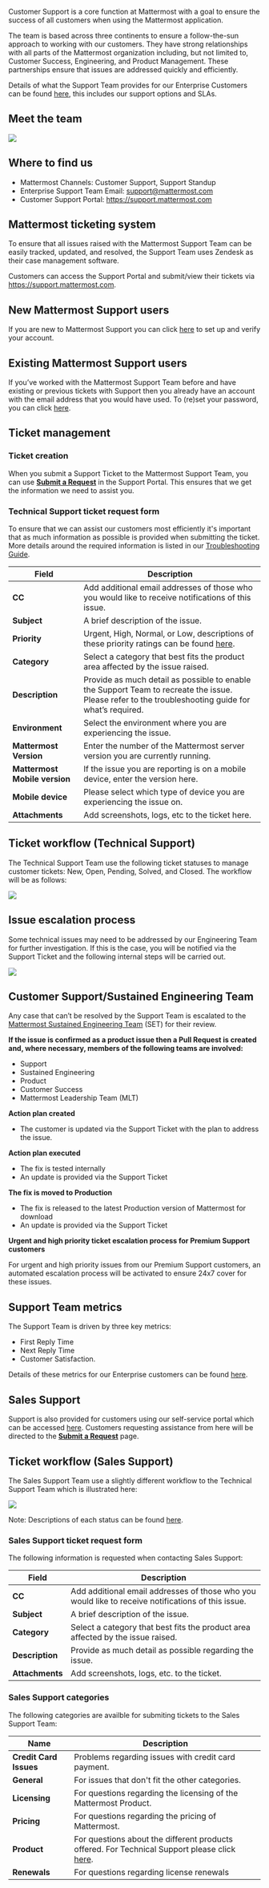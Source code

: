 Customer Support is a core function at Mattermost with a goal to ensure the success of all customers when using the Mattermost application.

The team is based across three continents to ensure a follow-the-sun approach to working with our customers. They have strong relationships with all parts of the Mattermost organization including, but not limited to, Customer Success, Engineering, and Product Management. These partnerships ensure that issues are addressed quickly and efficiently. 

Details of what the Support Team provides for our Enterprise Customers can be found [here](https://mattermost.com/support/), this includes our support options and SLAs.

## Meet the team

![](../../.gitbook/assets/Support-team-image-for-handbook.png)

## Where to find us

* Mattermost Channels: Customer Support, Support Standup
* Enterprise Support Team Email: support@mattermost.com
* Customer Support Portal: https://support.mattermost.com

## Mattermost ticketing system 

To ensure that all issues raised with the Mattermost Support Team can be easily tracked, updated, and resolved, the Support Team uses Zendesk as their case management software.

Customers can access the Support Portal and submit/view their tickets via https://support.mattermost.com.  

## New Mattermost Support users

If you are new to Mattermost Support you can click [here](https://mattermost.zendesk.com/auth/v2/login/registration?auth_origin=327479%2Ctrue%2Ctrue&brand_id=327479&return_to=https%3A%2F%2Fsupport.mattermost.com%2Fhc%2Fen-us&theme=hc) to set up and verify your account.

## Existing Mattermost Support users

If you’ve worked with the Mattermost Support Team before and have existing or previous tickets with Support then you already have an account with the email address that you would have used. To (re)set your password, you can click [here](https://mattermost.zendesk.com/auth/v2/login/password_reset?auth_origin=327479%2Ctrue%2Ctrue&brand_id=327479&return_to=https%3A%2F%2Fsupport.mattermost.com%2Fhc%2Fen-us&theme=hc).

## Ticket management 

### Ticket creation 

When you submit a Support Ticket to the Mattermost Support Team, you can use [**Submit a Request**](https://support.mattermost.com/hc/en-us/requests/new?ticket_form_id=360000640492) in the Support Portal. This ensures that we get the information we need to assist you.

### Technical Support ticket request form 

To ensure that we can assist our customers most efficiently it's important that as much information as possible is provided when submitting the ticket. More details around the required information is listed in our [Troubleshooting Guide](https://docs.mattermost.com/guides/administrator.html#troubleshooting).

|Field | Description |
|------|-------------|
| **CC**  |Add additional email addresses of those who you would like to receive notifications of this issue.|
| **Subject** |A brief description of the issue.            |
| **Priority**     |Urgent, High, Normal, or Low, descriptions of these priority ratings can be found [here](https://mattermost.com/support/).              |
| **Category**     |Select a category that best fits the product area affected by the issue raised.            |
| **Description**     |Provide as much detail as possible to enable the Support Team to recreate the issue.  Please refer to the troubleshooting guide for what’s required.            |
| **Environment**     |Select the environment where you are experiencing the issue.            |
| **Mattermost Version**     |Enter the number of the Mattermost server version you are currently running.            |
| **Mattermost Mobile version**     |If the issue you are reporting is on a mobile device, enter the version here.            |
| **Mobile device**     |Please select which type of device you are experiencing the issue on.            |
| **Attachments**     |Add screenshots, logs, etc to the ticket here.            |

 ## Ticket workflow (Technical Support)

The Technical Support Team use the following ticket statuses to manage customer tickets: New, Open, Pending, Solved, and Closed. The workflow will be as follows:

![](../../.gitbook/assets/Support_Process_Workflow.png)
 
## Issue escalation process

Some technical issues may need to be addressed by our Engineering Team for further investigation. If this is the case, you will be notified via the Support Ticket and the following internal steps will be carried out.

![](../../.gitbook/assets/Escalation_Process.png)

## Customer Support/Sustained Engineering Team

Any case that can’t be resolved by the Support Team is escalated to the [Mattermost Sustained Engineering Team](https://developers.mattermost.com/internal/sustained-engineering) (SET) for their review.

**If the issue is confirmed as a product issue then a Pull Request is created and, where necessary, members of the following teams are involved:**

- Support
- Sustained Engineering
- Product
- Customer Success
- Mattermost Leadership Team (MLT)

**Action plan created**

 - The customer is updated via the Support Ticket with the plan to address the issue.

**Action plan executed**

 - The fix is tested internally
 - An update is provided via the Support Ticket

**The fix is moved to Production**

 - The fix is released to the latest Production version of Mattermost for download 
 - An update is provided via the Support Ticket

**Urgent and high priority ticket escalation process for Premium Support customers**

For urgent and high priority issues from our Premium Support customers, an automated escalation process will be activated to ensure 24x7 cover for these issues.

## Support Team metrics

The Support Team is driven by three key metrics: 
- First Reply Time
- Next Reply Time
- Customer Satisfaction.  

Details of these metrics for our Enterprise customers can be found [here](https://handbook.mattermost.com/operations/business-operations/analytics/metrics-definitions#support-tickets).

## Sales Support

Support is also provided for customers using our self-service portal which can be accessed [here](https://customers.mattermost.com/signup). Customers requesting assistance from here will be directed to the [**Submit a Request**](https://support.mattermost.com/hc/en-us/requests/new?ticket_form_id=360000852671) page.

## Ticket workflow (Sales Support)

The Sales Support Team use a slightly different workflow to the Technical Support Team which is illustrated here:

![](../../.gitbook/assets/Sales_Support_Process_Workflow.png)

Note: Descriptions of each status can be found [here](https://handbook.mattermost.com/operations/business-operations/analytics/metrics-definitions#support-tickets).

### Sales Support ticket request form 

The following information is requested when contacting Sales Support:

|Field | Description |
|------|-------------|
| **CC**  |Add additional email addresses of those who you would like to receive notifications of this issue.|
| **Subject** |A brief description of the issue.            |
| **Category**     |Select a category that best fits the product area affected by the issue raised.            |
| **Description**     |Provide as much detail as possible regarding the issue.              |
| **Attachments**     |Add screenshots, logs, etc. to the ticket.    

### Sales Support categories

The following categories are availble for submiting tickets to the Sales Support Team:

|Name | Description |
|------|-------------|
| **Credit Card Issues**  |Problems regarding issues with credit card payment.|
| **General** |For issues that don't fit the other categories.            |
| **Licensing**     |For questions regarding the licensing of the Mattermost Product.            |
| **Pricing**     |For questions regarding the pricing of Mattermost.              |
| **Product**     |For questions about the different products offered. For Technical Support please click [here](https://support.mattermost.com/hc/en-us/requests/new?ticket_form_id=360000640492).  |
| **Renewals**     |For questions regarding license renewals  |
